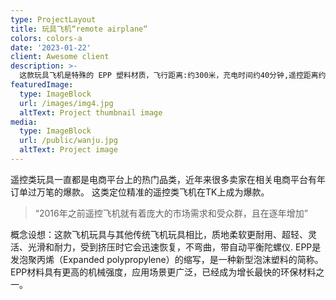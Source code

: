 ```yaml
---
type: ProjectLayout
title: 玩具飞机“remote airplane“
colors: colors-a
date: '2023-01-22'
client: Awesome client
description: >-
  这款玩具飞机是特殊的 EPP 塑料材质，飞行距离:约300米，充电时间约40分钟,遥控距离约15分钟。
featuredImage:
  type: ImageBlock
  url: /images/img4.jpg
  altText: Project thumbnail image
media:
  type: ImageBlock
  url: /public/wanju.jpg
  altText: Project image
---
```



  遥控类玩具一直都是电商平台上的热门品类，近年来很多卖家在相关电商平台有年订单过万笔的爆款。
  这类定位精准的遥控类飞机在TK上成为爆款。


> “2016年之前遥控飞机就有着庞大的市场需求和受众群，且在逐年增加”

  概念设想：这款飞机玩具与其他传统飞机玩具相比，质地柔软更耐用、超轻、灵活、光滑和耐力，受到挤压时它会迅速恢复，不弯曲，带自动平衡陀螺仪.
  EPP是发泡聚丙烯（Expanded polypropylene）的缩写，是一种新型泡沫塑料的简称。
  EPP材料具有更高的机械强度，应用场景更广泛，已经成为增长最快的环保材料之一。



